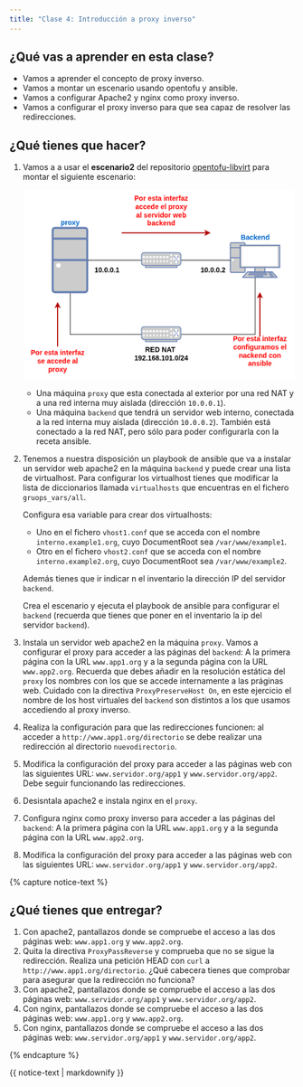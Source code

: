 ```yaml
---
title: "Clase 4: Introducción a proxy inverso"
---
```


## ¿Qué vas a aprender en esta clase?

* Vamos a aprender el concepto de proxy inverso.
* Vamos a montar un escenario usando opentofu y ansible.
* Vamos a configurar Apache2 y nginx como proxy inverso.
* Vamos a configurar el proxy inverso para que sea capaz de resolver las redirecciones.

## ¿Qué tienes que hacer?

1. Vamos a a usar el **escenario2** del repositorio [opentofu-libvirt](https://github.com/josedom24/opentofu-libvirt/tree/main) para montar el siguiente escenario:

    ![img](img/proxyinverso.png)

	* Una máquina `proxy` que esta conectada al exterior por una red NAT y a una red interna muy aislada (dirección `10.0.0.1`).
    * Una máquina `backend` que tendrá un servidor web interno, conectada a la red interna muy aislada (dirección `10.0.0.2`). También está conectado a la red NAT, pero sólo para poder configurarla con la receta ansible. 

2. Tenemos a nuestra disposición un playbook de ansible que va a instalar un servidor web apache2 en la máquina `backend` y puede crear una lista de virtualhost. Para configurar los virtualhost tienes que modificar la lista de diccionarios llamada `virtualhosts` que encuentras en el fichero `gruops_vars/all`.

    Configura esa variable para crear dos virtualhosts:

    * Uno en el fichero `vhost1.conf` que se acceda con el nombre `interno.example1.org`, cuyo DocumentRoot sea `/var/www/example1`.
    * Otro en el fichero `vhost2.conf` que se acceda con el nombre `interno.example2.org`, cuyo DocumentRoot sea `/var/www/example2`.
    
    Además tienes que ir indicar n el inventario la dirección IP del servidor `backend`.

    Crea el escenario y ejecuta el playbook de ansible para configurar el `backend` (recuerda que tienes que poner en el inventario la ip del servidor `backend`).
3. Instala un servidor web apache2 en la máquina `proxy`. Vamos a configurar el proxy para acceder a las páginas del `backend`: A la primera página con la URL `www.app1.org` y a la segunda página con la URL `www.app2.org`. Recuerda que debes añadir en la resolución estática del `proxy` los nombres con los que se accede internamente a las práginas web. Cuidado con la directiva `ProxyPreserveHost On`, en este ejercicio el nombre de los host virtuales del `backend` son distintos a los que usamos accediendo al proxy inverso.
4. Realiza la configuración para que las redirecciones funcionen: al acceder a `http://www.app1.org/directorio` se debe realizar una redirección al directorio `nuevodirectorio`. 
5. Modifica la configuración del proxy para acceder a las páginas web con las siguientes URL: `www.servidor.org/app1` y `www.servidor.org/app2`. Debe seguir funcionando las redirecciones.
6. Desisntala apache2 e instala nginx en el `proxy`.
7. Configura nginx como proxy inverso para acceder a las páginas del `backend`: A la primera página con la URL `www.app1.org` y a la segunda página con la URL `www.app2.org`.
8. Modifica la configuración del proxy para acceder a las páginas web con las siguientes URL: `www.servidor.org/app1` y `www.servidor.org/app2`.

{% capture notice-text %}
## ¿Qué tienes que entregar?

1. Con apache2, pantallazos donde se compruebe el acceso a las dos páginas web: `www.app1.org` y `www.app2.org`.
2. Quita la directiva `ProxyPassReverse` y comprueba que no se sigue la redirección. Realiza una petición HEAD con `curl` a `http://www.app1.org/directorio`. ¿Qué cabecera tienes que comprobar para asegurar que la redirección no funciona?
3. Con apache2, pantallazos donde se compruebe el acceso a las dos páginas web: `www.servidor.org/app1` y `www.servidor.org/app2`.
4. Con nginx, pantallazos donde se compruebe el acceso a las dos páginas web: `www.app1.org` y `www.app2.org`.
5. Con nginx, pantallazos donde se compruebe el acceso a las dos páginas web: `www.servidor.org/app1` y `www.servidor.org/app2`.

{% endcapture %}<div class="notice--info">{{ notice-text | markdownify }}</div>


